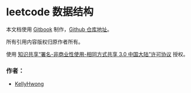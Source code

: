 leetcode 数据结构
================

本文档使用 [Gitbook](https://github.com/GitbookIO/gitbook) 制作，[Github 仓库地址](https://github.com/KellyHwong/leetcode-datastructure)。

所有引用内容版权归原作者所有。

使用 [知识共享“署名-非商业性使用-相同方式共享 3.0 中国大陆”许可协议](https://creativecommons.org/licenses/by-nc-sa/3.0/cn/) 授权。

### 作者：

* [KellyHwong](https://github.com/KellyHwong)

